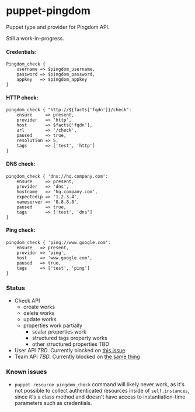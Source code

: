# puppet-pingdom
Puppet type and provider for Pingdom API. 

Still a work-in-progress.

#### Credentials:
```puppet
Pingdom_check {
    username => $pingdom_username,
    password => $pingdom_password,
    appkey   => $pingdom_appkey
}
```
#### HTTP check:
```
pingdom_check { "http://${facts['fqdn']}/check":
    ensure     => present,
    provider   => 'http',
    host       => $facts['fqdn'],
    url        => '/check',
    paused     => true,
    resolution => 5,
    tags       => ['test', 'http']
}
```
#### DNS check:
```puppet
pingdom_check { 'dns://hq.company.com':
    ensure     => present,
    provider   => 'dns',
    hostname   => 'hq.company.com',
    expectedip => '1.2.3.4',
    nameserver => '8.8.8.8',
    paused     => true,
    tags       => ['test', 'dns']
}
```
#### Ping check:
```puppet
pingdom_check { 'ping://www.google.com':
    ensure   => present,
    provider => 'ping',
    host     => 'www.google.com',
    paused   => true,
    tags     => ['test', 'ping']
}
```
### Status
- Check API
  - create works
  - delete works
  - update works 
  - properties work partially
      - scalar properties work
      - structured tags property works
      - other structured properties TBD
- User API _TBD_. Currently blocked on [this issue](https://github.com/cwells/puppet-pingdom/issues/2)
- Team API _TBD_. Currently blocked on [the same thing](https://github.com/cwells/puppet-pingdom/issues/2)

### Known issues
- `puppet resource pingdom_check` command will likely never work, as it's not possible to collect authenticated resources inside of `self.instances`, since it's a class method and doesn't have access to instantiation-time parameters such as credentials.
  
